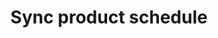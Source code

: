 ---
title: "Sync product schedule"
name: "sourcemeta_isync"
key: "cron_get_products_schedule"
description: "Basic format is &quot;MM HH * * *&quot;"
user_friendly_description: "When changes are made in iSync, we can set an hourly time to check for changes. This can be set for which ever minute on the hour best suits your workflow."
default: "x 00 * * * *"
values: []
tags: [sourcemeta,isync]
type: "meta"
process: "products"
headless: true
---